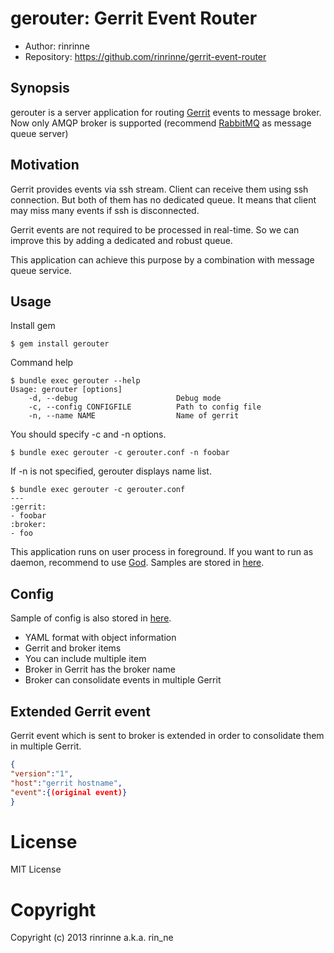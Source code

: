 gerouter: Gerrit Event Router
===========================

* Author: rinrinne
* Repository: https://github.com/rinrinne/gerrit-event-router

Synopsis
---------------------------

gerouter is a server application for routing [Gerrit][gerrit] events to message broker.
Now only AMQP broker is supported (recommend [RabbitMQ][rabbitmq] as message queue server)

[gerrit]: https://code.google.com/p/gerrit/ "Gerrit Code Review"
[rabbitmq]: http://www.rabbitmq.com/ "RabbitMQ"

Motivation
---------------------------

Gerrit provides events via ssh stream. Client can receive them using ssh connection. But both of them has no dedicated queue. It means that client may miss many events if ssh is disconnected.

Gerrit events are not required to be processed in real-time. So we can improve this by adding a dedicated and robust queue.

This application can achieve this purpose by a combination with message queue service.


Usage
--------------------------

Install gem

```
$ gem install gerouter
```

Command help

```
$ bundle exec gerouter --help
Usage: gerouter [options]
    -d, --debug                      Debug mode
    -c, --config CONFIGFILE          Path to config file
    -n, --name NAME                  Name of gerrit
```

You should specify -c and -n options.

```
$ bundle exec gerouter -c gerouter.conf -n foobar
```

If -n is not specified, gerouter displays name list.

```
$ bundle exec gerouter -c gerouter.conf
---
:gerrit:
- foobar
:broker:
- foo
```

This application runs on user process in foreground. If you want to run as daemon, recommend to use [God][god]. Samples are stored in [here][samples].

[god]: http://godrb.com/ "God"
[samples]: https://github.com/rinrinne/gerrit-event-router/tree/master/samples "samples"


Config
---------------------------

Sample of config is also stored in [here][samples].

* YAML format with object information
* Gerrit and broker items
* You can include multiple item
* Broker in Gerrit has the broker name
* Broker can consolidate events in multiple Gerrit


Extended Gerrit event
---------------------------

Gerrit event which is sent to broker is extended in order to consolidate them in multiple Gerrit.

```json
{
"version":"1",
"host":"gerrit hostname",
"event":{(original event)}
}
```

License
===========================

MIT License

Copyright
===========================

Copyright (c) 2013 rinrinne a.k.a. rin_ne
